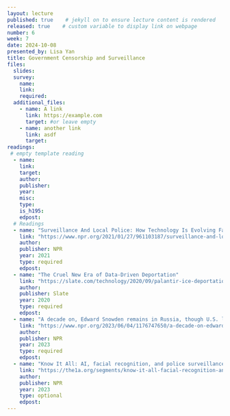 ```yaml
---
layout: lecture
published: true    # jekyll on to ensure lecture content is rendered
released: true    # custom variable to display link on webpage
number: 6
week: 7
date: 2024-10-08
presented_by: Lisa Yan
title: Government Censorship and Surveillance
files:
  slides:
  survey:
    name:
    link: 
    required:
  additional_files:
    - name: A link
      link: https://example.com
      target: #or leave empty
    - name: another link
      link: asdf
      target:
readings:
 # empty template reading 
  - name: 
    link:
    target:
    author:
    publisher: 
    year: 
    misc: 
    type: 
    is_h195: 
    edpost:
  # Readings
  - name: "Surveillance And Local Police: How Technology Is Evolving Faster Than Regulation"
    link: "https://www.npr.org/2021/01/27/961103187/surveillance-and-local-police-how-technology-is-evolving-faster-than-regulation"
    author:
    publisher: NPR
    year: 2021
    type: required
    edpost:
  - name: "The Cruel New Era of Data-Driven Deportation"
    link: "https://slate.com/technology/2020/09/palantir-ice-deportation-immigrant-surveillance-big-data.html"
    author:
    publisher: Slate
    year: 2020
    type: required
    edpost:
  - name: "A decade on, Edward Snowden remains in Russia, though U.S. laws have changed"
    link: "https://www.npr.org/2023/06/04/1176747650/a-decade-on-edward-snowden-remains-in-russia-though-u-s-laws-have-changed"
    author:
    publisher: NPR
    year: 2023
    type: required
    edpost:
  - name: "Know It All: AI, facial recognition, and police surveillance"
    link: "https://the1a.org/segments/know-it-all-facial-recognition-and-ai-in-police-surveillance/"
    author:
    publisher: NPR
    year: 2023
    type: optional
    edpost:
---
```


<!-- information here -->

